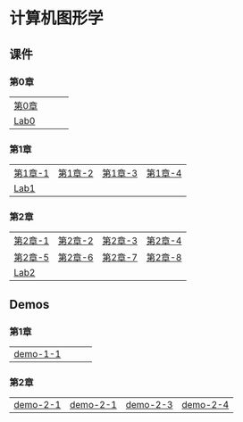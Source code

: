 # 计算机图形学

## 课件

### 第0章
|    |    |    |    |
|----|----|----|----|
|[第0章](./CourseWare/chapter-0.html)|  |  |  |
| [Lab0](./CourseWare/Chapter-1-lab0.md)|  |  |  |

### 第1章
|  |  |  |   |
|----|----|----|----|
|  [第1章-1](./CourseWare/Chapter1/chapter-1-1.html)|[第1章-2](./CourseWare/Chapter1/chapter-1-2.html)|[第1章-3](./CourseWare/Chapter1/chapter-1-3.html)|[第1章-4](./CourseWare/Chapter1/chapter-1-4.html)|
| [Lab1](./CourseWare/Chapter1/Chapter-1-lab1.md)||||

### 第2章

|    |    |    |    |
|----|---- |---- |---- |
|[第2章-1](./CourseWare/Chapter2/chapter-2-1.html)|[第2章-2](./CourseWare/Chapter2/chapter-2-2.html)|[第2章-3](./CourseWare/Chapter2/chapter-2-3.html)|[第2章-4](./CourseWare/Chapter2/chapter-2-4.html)|
| [第2章-5](./CourseWare/Chapter2/chapter-2-5.html)|[第2章-6](./CourseWare/Chapter2/chapter-2-6.html)|[第2章-7](./CourseWare/Chapter2/chapter-2-7.html)|[第2章-8](./CourseWare/Chapter2/chapter-2-8.html)|
| [Lab2](./CourseWare/Chapter2/Chapter-2-lab2.md)||||

## Demos
### 第1章
|    |   |    |    |
|----|----|----|----|
| [demo-1-1](./demos/chap1-demo-1.html)||||


### 第2章
|    |    |    |    |
|----|----|----|----|
| [demo-2-1](./demos/chap2-demo-1.html)|[demo-2-1](./demos/chap2-demo-1.html)|[demo-2-3](./demos/chap2-demo-3.html)|[demo-2-4](./demos/chap2-demo-4.html)|
